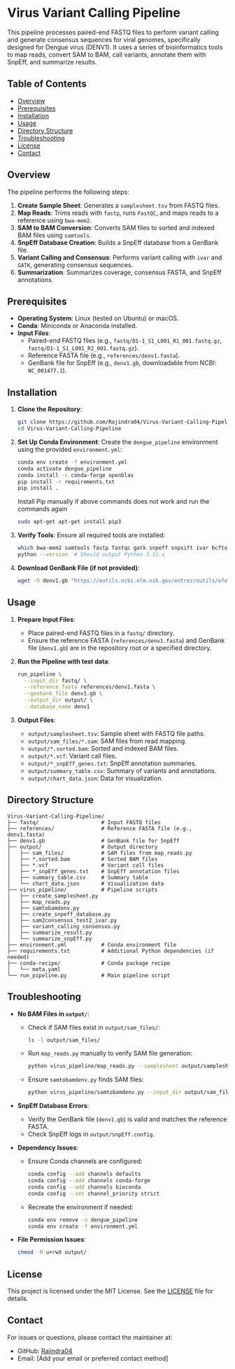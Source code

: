 # Virus Variant Calling Pipeline

This pipeline processes paired-end FASTQ files to perform variant calling and generate consensus sequences for viral genomes, specifically designed for Dengue virus (DENV1). It uses a series of bioinformatics tools to map reads, convert SAM to BAM, call variants, annotate them with SnpEff, and summarize results.

## Table of Contents
- [Overview](#overview)
- [Prerequisites](#prerequisites)
- [Installation](#installation)
- [Usage](#usage)
- [Directory Structure](#directory-structure)
- [Troubleshooting](#troubleshooting)
- [License](#license)
- [Contact](#contact)

## Overview

The pipeline performs the following steps:
1. **Create Sample Sheet**: Generates a `samplesheet.tsv` from FASTQ files.
2. **Map Reads**: Trims reads with `fastp`, runs `FastQC`, and maps reads to a reference using `bwa-mem2`.
3. **SAM to BAM Conversion**: Converts SAM files to sorted and indexed BAM files using `samtools`.
4. **SnpEff Database Creation**: Builds a SnpEff database from a GenBank file.
5. **Variant Calling and Consensus**: Performs variant calling with `ivar` and `GATK`, generating consensus sequences.
6. **Summarization**: Summarizes coverage, consensus FASTA, and SnpEff annotations.

## Prerequisites

- **Operating System**: Linux (tested on Ubuntu) or macOS.
- **Conda**: Miniconda or Anaconda installed.
- **Input Files**:
  - Paired-end FASTQ files (e.g., `fastq/D1-1_S1_L001_R1_001.fastq.gz`, `fastq/D1-1_S1_L001_R2_001.fastq.gz`).
  - Reference FASTA file (e.g., `references/denv1.fasta`).
  - GenBank file for SnpEff (e.g., `denv1.gb`, downloadable from NCBI: `NC_001477.1`).

## Installation

1. **Clone the Repository**:
   ```bash
   git clone https://github.com/Rajindra04/Virus-Variant-Calling-Pipeline.git
   cd Virus-Variant-Calling-Pipeline
   ```

2. **Set Up Conda Environment**:
   Create the `dengue_pipeline` environment using the provided `environment.yml`:
   ```bash
   conda env create -f environment.yml
   conda activate dengue_pipeline
   conda install -c conda-forge openblas
   pip install -r requirements.txt
   pip install .
   ```
   Install Pip manually if above commands does not work and run the commands again
   ```bash
   sudo apt-get apt-get install pip3
   ```

4. **Verify Tools**:
   Ensure all required tools are installed:
   ```bash
   which bwa-mem2 samtools fastp fastqc gatk snpeff snpsift ivar bcftools
   python --version  # Should output Python 3.11.x
   ```

5. **Download GenBank File (if not provided)**:
   ```bash
   wget -O denv1.gb "https://eutils.ncbi.nlm.nih.gov/entrez/eutils/efetch.fcgi?db=nucleotide&id=NC_001477.1&rettype=gb&retmode=text"
   ```

## Usage

1. **Prepare Input Files**:
   - Place paired-end FASTQ files in a `fastq/` directory.
   - Ensure the reference FASTA (`references/denv1.fasta`) and GenBank file (`denv1.gb`) are in the repository root or a specified directory.

2. **Run the Pipeline with test data**:
   ```bash
   run_pipeline \
     --input_dir fastq/ \
     --reference_fasta references/denv1.fasta \
     --genbank_file denv1.gb \
     --output_dir output/ \
     --database_name denv1
   ```

3. **Output Files**:
   - `output/samplesheet.tsv`: Sample sheet with FASTQ file paths.
   - `output/sam_files/*.sam`: SAM files from read mapping.
   - `output/*.sorted.bam`: Sorted and indexed BAM files.
   - `output/*.vcf`: Variant call files.
   - `output/*_snpEff_genes.txt`: SnpEff annotation summaries.
   - `output/summary_table.csv`: Summary of variants and annotations.
   - `output/chart_data.json`: Data for visualization.

## Directory Structure

```
Virus-Variant-Calling-Pipeline/
├── fastq/                    # Input FASTQ files
├── references/               # Reference FASTA file (e.g., denv1.fasta)
├── denv1.gb                  # GenBank file for SnpEff
├── output/                   # Output directory
│   ├── sam_files/            # SAM files from map_reads.py
│   ├── *.sorted.bam          # Sorted BAM files
│   ├── *.vcf                 # Variant call files
│   ├── *_snpEff_genes.txt    # SnpEff annotation files
│   ├── summary_table.csv     # Summary table
│   └── chart_data.json       # Visualization data
├── virus_pipeline/           # Pipeline scripts
│   ├── create_samplesheet.py
│   ├── map_reads.py
│   ├── samtobamdenv.py
│   ├── create_snpeff_database.py
│   ├── sam2consensus_test2_ivar.py
│   ├── variant_calling_consensus.py
│   ├── summarize_result.py
│   └── summarize_snpEff.py
├── environment.yml           # Conda environment file
├── requirements.txt          # Additional Python dependencies (if needed)
├── conda-recipe/             # Conda package recipe
│   └── meta.yaml
└── run_pipeline.py           # Main pipeline script
```

## Troubleshooting

- **No BAM Files in `output/`**:
  - Check if SAM files exist in `output/sam_files/`:
    ```bash
    ls -l output/sam_files/
    ```
  - Run `map_reads.py` manually to verify SAM file generation:
    ```bash
    python virus_pipeline/map_reads.py --samplesheet output/samplesheet.tsv --reference references/denv1.fasta
    ```
  - Ensure `samtobamdenv.py` finds SAM files:
    ```bash
    python virus_pipeline/samtobamdenv.py --input_dir output/sam_files --reference_fasta references/denv1.fasta --output_dir output
    ```

- **SnpEff Database Errors**:
  - Verify the GenBank file (`denv1.gb`) is valid and matches the reference FASTA.
  - Check SnpEff logs in `output/snpEff.config`.

- **Dependency Issues**:
  - Ensure Conda channels are configured:
    ```bash
    conda config --add channels defaults
    conda config --add channels conda-forge
    conda config --add channels bioconda
    conda config --set channel_priority strict
    ```
  - Recreate the environment if needed:
    ```bash
    conda env remove -n dengue_pipeline
    conda env create -f environment.yml
    ```

- **File Permission Issues**:
  ```bash
  chmod -R u+rwX output/
  ```

## License

This project is licensed under the MIT License. See the [LICENSE](LICENSE) file for details.

## Contact

For issues or questions, please contact the maintainer at:
- GitHub: [Rajindra04](https://github.com/Rajindra04)
- Email: [Add your email or preferred contact method]
